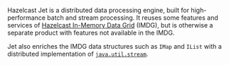 Hazelcast Jet is a distributed data processing engine, built for
high-performance batch and stream processing. It reuses some features
and services of [Hazelcast In-Memory Data
Grid](http://www.hazelcast.org) (IMDG), but is otherwise a separate
product with features not available in the IMDG.

Jet also enriches the IMDG data structures such as `IMap` and `IList`
with a distributed implementation of
[`java.util.stream`](https://docs.oracle.com/javase/8/docs/api/java/util/stream/package-summary.html).